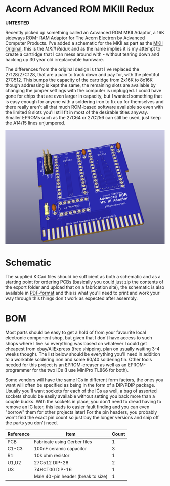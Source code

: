 # Acorn Advanced ROM MKIII Redux

**UNTESTED**

Recently picked up something called an Advanced ROM MKII Adaptor, a 16K sideways ROM- RAM Adaptor for The Acorn Electron by Advanced Computer Products.  I've added a schematic for the MKII as part as the [MKII Original](https://github.com/tebl/Acorn-Advanced-ROM-Adaptor/tree/master/MK2%20Original), this is the *MKIII Redux* and as the name implies it is my attempt to create a cartridge that I can mess around with - without tearing down and hacking up 30 year old irreplaceable hardware.

The differences from the original design is that I've replaced the 27128/27C128, that are a pain to track down and pay for, with the plentiful 27C512. This bumps the capacity of the cartridge from 2x16K to 8x16K though addressing is kept the same, the remaining slots are available by changing the jumper settings with the computer is unplugged. I could have gone for chips that are even larger in capacity, but I wanted something that is easy enough for anyone with a soldering iron to fix up for themselves and there really aren't all that much ROM-based software available so even with the limited 8 slots you'll still fit in most of the desirable titles anyway. Smaller EPROMs such as the 27C64 or 27C256 can still be used, just keep the A14/15 lines unjumpered.

![MKIII Redux PCB Preview](https://github.com/tebl/Acorn-Advanced-ROM-Adaptor/raw/master/Gallery/MK3%20Redux%20Preview.png)


# Schematic
The supplied KiCad files should be sufficient as both a schematic and as a  starting point for ordering PCBs (basically you could just zip the contents of the export folder and upload that on a fabrication site), the schematic is also available in [PDF-format](https://github.com/tebl/Acorn-Advanced-ROM-Adaptor/raw/master/MK3%20Redux/export/MK3%20Redux.pdf) and this is what you'll need to print and work your way through this things don't work as expected after assembly.


# BOM
Most parts should be easy to get a hold of from your favourite local electronic component shop, but given that I don't have access to such shops where I live so everything was based on whatever I could get cheapest from ebay/AliExpress (free shipping, plan on usually waiting 3-4 weeks though). The list below should be everything you'll need in addition to a workable soldering iron and some 60/40 soldering tin. Other tools needed for this project is an EPROM-ereaser as well as an EPROM-programmer for the two ICs (I use MiniPro TL866 for both).

Some vendors will have the same ICs in different form factors, the ones you want will often be specified as being in the form of a DIP/PDIP package. Usually you'll want sockets for each of the ICs as well, a bag of assorted sockets should be easily available without setting you back more than a couple bucks. With the sockets in place, you don't need to dread having to remove an IC later, this leads to easier fault finding and you can even "borrow" them for other projects later! For the pin headers, you probably won't find the exact pin count so just buy the longer versions and snip off the parts you don't need.

| Reference    | Item                                  | Count |
| ------------ | ------------------------------------- | ----- |
| PCB          | Fabricate using Gerber files          |     1 |
| C1-C3        | 100nF ceramic capacitor               |     3 |
| R1           | 10k ohm resistor                      |     1 |
| U1,U2        | 27C512 DIP-28                         |     2 |
| U3           | 74HCT00 DIP-16                        |     1 |
|              | Male 40-pin header (break to size)    |     1 |
